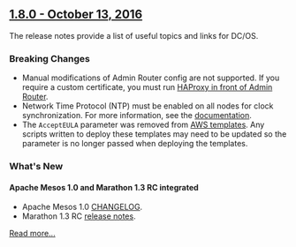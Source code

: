 ## [1.8.0 - October 13, 2016](/releases/1.8.0)

The release notes provide a list of useful topics and links for DC/OS.

### Breaking Changes

- Manual modifications of Admin Router config are not supported. If you require a custom certificate, you must run [HAProxy in front of Admin Router](/docs/1.8/administration/haproxy-adminrouter/).
- Network Time Protocol (NTP) must be enabled on all nodes for clock synchronization. For more information, see the [documentation](/docs/1.8/administration/installing/custom/system-requirements/).
- The `AcceptEULA` parameter was removed from [AWS templates](/docs/1.8/administration/installing/cloud/aws/). Any scripts written to deploy these templates may need to be updated so the parameter is no longer passed when deploying the templates.

### What's New

#### Apache Mesos 1.0 and Marathon 1.3 RC integrated
- Apache Mesos 1.0 [CHANGELOG](https://github.com/apache/mesos/blob/1.0.x/CHANGELOG).
- Marathon 1.3 RC [release notes](https://github.com/mesosphere/marathon/releases).

[Read more...](/releases/1.8.0)
